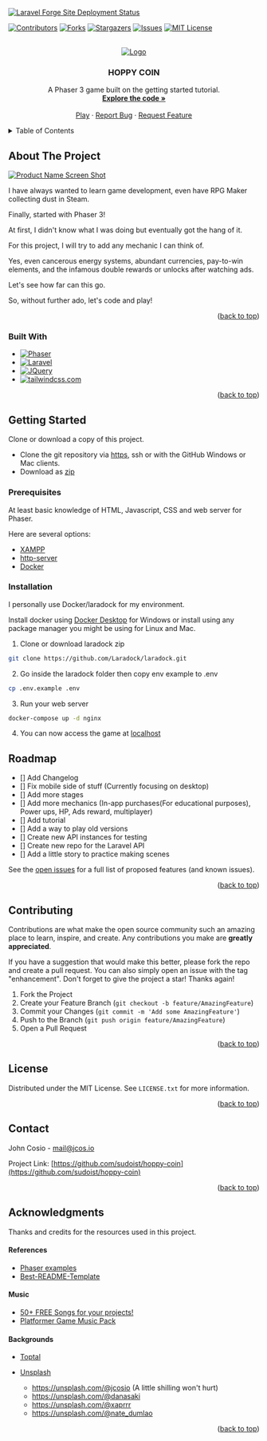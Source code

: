 [![Laravel Forge Site Deployment Status](https://img.shields.io/endpoint?url=https%3A%2F%2Fforge.laravel.com%2Fsite-badges%2Fa78841fc-4b44-4a3f-87cb-585b834140fa%3Fdate%3D1%26commit%3D1&style=plastic)](https://forge.laravel.com/servers/733512/sites/2290021)

<!-- Improved compatibility of back to top link: See: https://github.com/sudoist/hoppy-coin/pull/73 -->
<a name="readme-top"></a>
<!--
*** Thanks for checking out the Best-README-Template. If you have a suggestion
*** that would make this better, please fork the repo and create a pull request
*** or simply open an issue with the tag "enhancement".
*** Don't forget to give the project a star!
*** Thanks again! Now go create something AMAZING! :D
-->



<!-- PROJECT SHIELDS -->
<!--
*** I'm using markdown "reference style" links for readability.
*** Reference links are enclosed in brackets [ ] instead of parentheses ( ).
*** See the bottom of this document for the declaration of the reference variables
*** for contributors-url, forks-url, etc. This is an optional, concise syntax you may use.
*** https://www.markdownguide.org/basic-syntax/#reference-style-links
-->
[![Contributors][contributors-shield]][contributors-url]
[![Forks][forks-shield]][forks-url]
[![Stargazers][stars-shield]][stars-url]
[![Issues][issues-shield]][issues-url]
[![MIT License][license-shield]][license-url]

[comment]: <> ([![LinkedIn][linkedin-shield]][linkedin-url])



<!-- PROJECT LOGO -->
<br />
<div align="center">
  <a href="https://github.com/sudoist/hoppy-coin">
    <img src="https://res.cloudinary.com/langitlupakintoncloud/image/upload/v1713776460/hoppy.co.in/my9ktuo38zek3yf8uecq.png" alt="Logo">
  </a>

<h3 align="center">HOPPY COIN</h3>

  <p align="center">
    A Phaser 3 game built on the getting started tutorial.
    <br />
    <a href="https://github.com/sudoist/hoppy-coin"><strong>Explore the code »</strong></a>
    <br />
    <br />
    <a href="https://hoppy.co.in">Play</a>
    ·
    <a href="https://github.com/sudoist/hoppy-coin/issues/new?labels=bug&template=bug-report---.md">Report Bug</a>
    ·
    <a href="https://github.com/sudoist/hoppy-coin/issues/new?labels=enhancement&template=feature-request---.md">Request Feature</a>
  </p>
</div>



<!-- TABLE OF CONTENTS -->
<details>
  <summary>Table of Contents</summary>
  <ol>
    <li>
      <a href="#about-the-project">About The Project</a>
      <ul>
        <li><a href="#built-with">Built With</a></li>
      </ul>
    </li>
    <li>
      <a href="#getting-started">Getting Started</a>
      <ul>
        <li><a href="#prerequisites">Prerequisites</a></li>
        <li><a href="#installation">Installation</a></li>
      </ul>
    </li>
    <li><a href="#usage">Usage</a></li>
    <li><a href="#roadmap">Roadmap</a></li>
    <li><a href="#contributing">Contributing</a></li>
    <li><a href="#license">License</a></li>
    <li><a href="#contact">Contact</a></li>
    <li><a href="#acknowledgments">Acknowledgments</a></li>
  </ol>
</details>



<!-- ABOUT THE PROJECT -->
## About The Project

[![Product Name Screen Shot][product-screenshot]](https://res.cloudinary.com/langitlupakintoncloud/image/upload/v1713776936/hoppy.co.in/i2vugl2zwoj7bz03wfgh.png)

I have always wanted to learn game development, even have RPG Maker collecting dust in Steam.

Finally, started with Phaser 3!

At first, I didn't know what I was doing but eventually got the hang of it.

For this project, I will try to add any mechanic I can think of.

Yes, even cancerous energy systems, abundant currencies, pay-to-win elements, and the infamous double rewards or unlocks after watching ads.

Let's see how far can this go.

So, without further ado, let's code and play!

<p align="right">(<a href="#readme-top">back to top</a>)</p>



### Built With

* [![Phaser][phaser.io]][phaser-url]
* [![Laravel][Laravel.com]][Laravel-url]
* [![JQuery][JQuery.com]][JQuery-url]
* [![tailwindcss.com][tailwindcss.com]][tailwindcss-url]

<p align="right">(<a href="#readme-top">back to top</a>)</p>



<!-- GETTING STARTED -->
## Getting Started

Clone or download a copy of this project.

* Clone the git repository via [https](https://github.com/sudoist/hoppy-coin.git), ssh or with the GitHub Windows or Mac clients.
* Download as [zip](https://github.com/sudoist/hoppy-coin/archive/refs/heads/master.zip)

### Prerequisites

At least basic knowledge of HTML, Javascript, CSS and web server for Phaser.

Here are several options:

* [XAMPP](https://www.apachefriends.org/)
* [http-server](https://www.npmjs.com/package/http-server)
* [Docker](https://www.docker.com/)


### Installation



I personally use Docker/laradock for my environment.

Install docker using [Docker Desktop](https://www.docker.com/products/docker-desktop/) for Windows or install using any package manager you might be using for Linux and Mac.

1. Clone or download laradock zip
  ```sh
  git clone https://github.com/Laradock/laradock.git
  ```

2. Go inside the laradock folder then copy env example to .env
  ```sh
  cp .env.example .env
  ```

3. Run your web server
  ```sh
  docker-compose up -d nginx
  ```

4. You can now access the game at [localhost](http://localhost/)

<!-- ROADMAP -->
## Roadmap

- [] Add Changelog
- [] Fix mobile side of stuff (Currently focusing on desktop)
- [] Add more stages
- [] Add more mechanics  (In-app purchases(For educational purposes), Power ups, HP, Ads reward, multiplayer)
- [] Add tutorial
- [] Add a way to play old versions
- [] Create new API instances for testing
- [] Create new repo for the Laravel API
- [] Add a little story to practice making scenes

See the [open issues](https://github.com/sudoist/hoppy-coin/issues) for a full list of proposed features (and known issues).

<p align="right">(<a href="#readme-top">back to top</a>)</p>



<!-- CONTRIBUTING -->
## Contributing

Contributions are what make the open source community such an amazing place to learn, inspire, and create. Any contributions you make are **greatly appreciated**.

If you have a suggestion that would make this better, please fork the repo and create a pull request. You can also simply open an issue with the tag "enhancement".
Don't forget to give the project a star! Thanks again!

1. Fork the Project
2. Create your Feature Branch (`git checkout -b feature/AmazingFeature`)
3. Commit your Changes (`git commit -m 'Add some AmazingFeature'`)
4. Push to the Branch (`git push origin feature/AmazingFeature`)
5. Open a Pull Request

<p align="right">(<a href="#readme-top">back to top</a>)</p>



<!-- LICENSE -->
## License

Distributed under the MIT License. See `LICENSE.txt` for more information.

<p align="right">(<a href="#readme-top">back to top</a>)</p>



<!-- CONTACT -->
## Contact

John Cosio - mail@jcos.io

Project Link: [https://github.com/sudoist/hoppy-coin](https://github.com/sudoist/hoppy-coin)

<p align="right">(<a href="#readme-top">back to top</a>)</p>



<!-- ACKNOWLEDGMENTS -->
## Acknowledgments

Thanks and credits for the resources used in this project.

#### References

- [Phaser examples](https://labs.phaser.io/)
- [Best-README-Template](https://github.com/othneildrew/Best-README-Template/tree/master)

#### Music

- [50+ FREE Songs for your projects!](https://tyegamedev.itch.io/50-songs-for-your-projects)
- [Platformer Game Music Pack](https://opengameart.org/content/platformer-game-music-pack)

#### Backgrounds
* [Toptal](https://www.toptal.com/designers/subtlepatterns/restaurant-2/)
* [Unsplash](https://shields.io)
  
    - https://unsplash.com/@jcosio (A little shilling won't hurt)
    - https://unsplash.com/@danasaki
    - https://unsplash.com/@xaprrr
     - https://unsplash.com/@nate_dumlao


<p align="right">(<a href="#readme-top">back to top</a>)</p>



<!-- MARKDOWN LINKS & IMAGES -->
<!-- https://www.markdownguide.org/basic-syntax/#reference-style-links -->
[contributors-shield]: https://img.shields.io/github/contributors/sudoist/hoppy-coin.svg?style=for-the-badge
[contributors-url]: https://github.com/sudoist/hoppy-coin/graphs/contributors
[forks-shield]: https://img.shields.io/github/forks/sudoist/hoppy-coin.svg?style=for-the-badge
[forks-url]: https://github.com/sudoist/hoppy-coin/network/members
[stars-shield]: https://img.shields.io/github/stars/sudoist/hoppy-coin.svg?style=for-the-badge
[stars-url]: https://github.com/sudoist/hoppy-coin/stargazers
[issues-shield]: https://img.shields.io/github/issues/sudoist/hoppy-coin.svg?style=for-the-badge
[issues-url]: https://github.com/sudoist/hoppy-coin/issues
[license-shield]: https://img.shields.io/github/license/sudoist/hoppy-coin.svg?style=for-the-badge
[license-url]: https://github.com/sudoist/hoppy-coin/blob/master/LICENSE.txt
[linkedin-shield]: https://img.shields.io/badge/-LinkedIn-black.svg?style=for-the-badge&logo=linkedin&colorB=555
[linkedin-url]: https://linkedin.com/in/othneildrew
[product-screenshot]: https://res.cloudinary.com/langitlupakintoncloud/image/upload/v1713776936/hoppy.co.in/i2vugl2zwoj7bz03wfgh.png
[Next.js]: https://img.shields.io/badge/next.js-000000?style=for-the-badge&logo=nextdotjs&logoColor=white
[Next-url]: https://nextjs.org/
[React.js]: https://img.shields.io/badge/React-20232A?style=for-the-badge&logo=react&logoColor=61DAFB
[React-url]: https://reactjs.org/
[Vue.js]: https://img.shields.io/badge/Vue.js-35495E?style=for-the-badge&logo=vuedotjs&logoColor=4FC08D
[Vue-url]: https://vuejs.org/
[Angular.io]: https://img.shields.io/badge/Angular-DD0031?style=for-the-badge&logo=angular&logoColor=white
[Angular-url]: https://angular.io/
[Svelte.dev]: https://img.shields.io/badge/Svelte-4A4A55?style=for-the-badge&logo=svelte&logoColor=FF3E00
[Svelte-url]: https://svelte.dev/
[Laravel.com]: https://img.shields.io/badge/Laravel-FF2D20?style=for-the-badge&logo=laravel&logoColor=white
[Laravel-url]: https://laravel.com
[Bootstrap.com]: https://img.shields.io/badge/Bootstrap-563D7C?style=for-the-badge&logo=bootstrap&logoColor=white
[Bootstrap-url]: https://getbootstrap.com
[phaser.io]: https://img.shields.io/badge/phaser-FFFFFF?style=for-the-badge&logo=phaser&logoColor=white
[phaser-url]: https://phaser.io/
[JQuery.com]: https://img.shields.io/badge/jQuery-0769AD?style=for-the-badge&logo=jquery&logoColor=white
[JQuery-url]: https://jquery.com
[tailwindcss.com]: https://img.shields.io/badge/tailwindcss-0F172A?style=for-the-badge&logo=tailwindcss&logoColor=white
[tailwindcss-url]: https://tailwindcss.com/